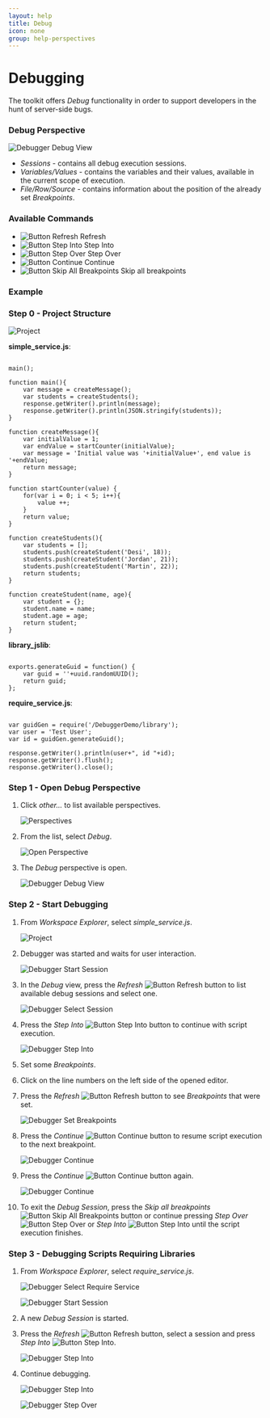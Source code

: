 ```yaml
---
layout: help
title: Debug
icon: none
group: help-perspectives
---
```


Debugging
===

The toolkit offers *Debug* functionality in order to support developers in the hunt of server-side bugs.

### Debug Perspective

![Debugger Debug View](images/features/debugger/5_debugger_debug_view.png)

*	*Sessions* - contains all debug execution sessions.
*	*Variables/Values* - contains the variables and their values, available in the current scope of execution.
*	*File/Row/Source* - contains information about the position of the already set *Breakpoints*. 

### Available Commands

*	![Button Refresh](images/features/debugger/5_button_refresh.png) Refresh
*	![Button Step Into](images/features/debugger/5_button_step_into.png) Step Into
*	![Button Step Over](images/features/debugger/5_button_step_over.png) Step Over
*	![Button Continue](images/features/debugger/5_button_continue.png) Continue
*	![Button Skip All Breakpoints](images/features/debugger/5_button_skip_all_breakpoints.png) Skip all breakpoints


### Example

### Step 0 - Project Structure


![Project](images/features/debugger/1_project.png)

**simple_service.js**:
<pre><code>
main();

function main(){
    var message = createMessage();
    var students = createStudents();
    response.getWriter().println(message);
    response.getWriter().println(JSON.stringify(students));
}

function createMessage(){
    var initialValue = 1;
    var endValue = startCounter(initialValue);
	var message = 'Initial value was '+initialValue+', end value is '+endValue;
    return message;
}

function startCounter(value) {
    for(var i = 0; i < 5; i++){
        value ++;
    }
	return value;
}

function createStudents(){
    var students = [];
    students.push(createStudent('Desi', 18));
    students.push(createStudent('Jordan', 21));
    students.push(createStudent('Martin', 22));
    return students;
}

function createStudent(name, age){
    var student = {};
    student.name = name;
    student.age = age;
    return student;
}
</code></pre>

**library_jslib**:
<pre><code>
exports.generateGuid = function() {
    var guid = ''+uuid.randomUUID();
    return guid;
};
</code></pre>

**require_service.js**:
<pre><code>
var guidGen = require('/DebuggerDemo/library');
var user = 'Test User';
var id = guidGen.generateGuid();

response.getWriter().println(user+", id "+id);
response.getWriter().flush();
response.getWriter().close();
</code></pre>

### Step 1 - Open Debug Perspective

1. Click *other...* to list available perspectives.  

    ![Perspectives](images/features/debugger/3_perspectives.png)  

2. From the list, select *Debug*.

    ![Open Perspective](images/features/debugger/4_open_perspective.png)

3. The *Debug* perspective is open.

    ![Debugger Debug View](images/features/debugger/5_debugger_debug_view.png)


### Step 2 - Start Debugging

1. From *Workspace Explorer*, select *simple_service.js*.

    ![Project](images/features/debugger/1_project.png)

2. Debugger was started and waits for user interaction.

    ![Debugger Start Session](images/features/debugger/7_debugger_start_session.png)

3. In the *Debug* view, press the *Refresh* ![Button Refresh](images/features/debugger/5_button_refresh.png) button to list available debug sessions and select one.

    ![Debugger Select Session](images/features/debugger/8_debugger_select_session.png)

4. Press the *Step Into* ![Button Step Into](images/features/debugger/5_button_step_into.png) button to continue with script execution.

    ![Debugger Step Into](images/features/debugger/9_debugger_step_into.png)

5. Set some *Breakpoints*.
6. Click on the line numbers on the left side of the opened editor.
7. Press the *Refresh* ![Button Refresh](images/features/debugger/5_button_refresh.png) button to see *Breakpoints* that were set.

    ![Debugger Set Breakpoints](images/features/debugger/10_debugger_set_breakpoints.png)

8. Press the *Continue* ![Button Continue](images/features/debugger/5_button_continue.png) button to resume script execution to the next breakpoint.

    ![Debugger Continue](images/features/debugger/11_debugger_continue.png)

9. Press the *Continue* ![Button Continue](images/features/debugger/5_button_continue.png) button again.

    ![Debugger Continue](images/features/debugger/12_debugger_continue.png)

10. To exit the *Debug Session*, press the *Skip all breakpoints* ![Button Skip All Breakpoints](images/features/debugger/5_button_skip_all_breakpoints.png) button or continue pressing *Step Over* ![Button Step Over](images/features/debugger/5_button_step_over.png) or *Step Into* ![Button Step Into](images/features/debugger/5_button_step_into.png) until the script execution finishes.


### Step 3 - Debugging Scripts Requiring Libraries

1. From *Workspace Explorer*, select *require_service.js*. 

    ![Debugger Select Require Service](images/features/debugger/15_debugger_select_require_service.png)

    ![Debugger Start Session](images/features/debugger/16_debugger_start_session.png)

2. A new *Debug Session* is started.
3. Press the *Refresh* ![Button Refresh](images/features/debugger/5_button_refresh.png) button, select a session and 
press *Step Into* ![Button Step Into](images/features/debugger/5_button_step_into.png).

    ![Debugger Step Into](images/features/debugger/17_debugger_step_into.png)

4. Continue debugging.

    ![Debugger Step Into](images/features/debugger/18_debugger_step_into.png)

    ![Debugger Step Over](images/features/debugger/19_debugger_step_over.png)
